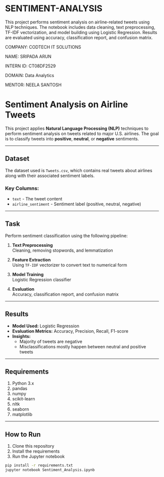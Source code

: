 # SENTIMENT-ANALYSIS
This project performs sentiment analysis on airline-related tweets using NLP techniques. The notebook includes data cleaning, text preprocessing, TF-IDF vectorization, and model building using Logistic Regression. Results are evaluated using accuracy, classification report, and confusion matrix.

COMPANY: CODTECH IT SOLUTIONS

NAME: SRIPADA ARUN

INTERN ID: CT08DF2529

DOMAIN: Data Analytics

MENTOR: NEELA SANTOSH


# Sentiment Analysis on Airline Tweets

This project applies **Natural Language Processing (NLP)** techniques to perform sentiment analysis on tweets related to major U.S. airlines. The goal is to classify tweets into **positive**, **neutral**, or **negative** sentiments.

---

## Dataset

The dataset used is `Tweets.csv`, which contains real tweets about airlines along with their associated sentiment labels.

### Key Columns:
- `text` - The tweet content
- `airline_sentiment` - Sentiment label (positive, neutral, negative)

---

## Task

Perform sentiment classification using the following pipeline:

1. **Text Preprocessing**  
   Cleaning, removing stopwords, and lemmatization

2. **Feature Extraction**  
   Using `TF-IDF` vectorizer to convert text to numerical form

3. **Model Training**  
   Logistic Regression classifier

4. **Evaluation**  
   Accuracy, classification report, and confusion matrix

---

## Results

- **Model Used:** Logistic Regression
- **Evaluation Metrics:** Accuracy, Precision, Recall, F1-score
- **Insights:**  
  - Majority of tweets are negative  
  - Misclassifications mostly happen between neutral and positive tweets

---

## Requirements

1. Python 3.x
2. pandas
3. numpy
4. scikit-learn
5. nltk
6. seaborn
7. matplotlib

---

## How to Run

1. Clone this repository  
2. Install the requirements  
3. Run the Jupyter notebook

```bash
pip install -r requirements.txt
jupyter notebook Sentiment_Analysis.ipynb
